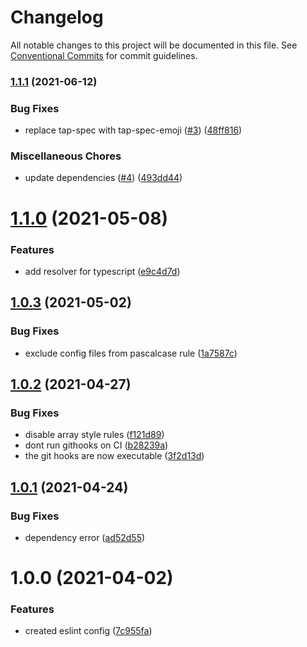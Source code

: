 # Changelog

All notable changes to this project will be documented in this file. See
[Conventional Commits](https://conventionalcommits.org) for commit guidelines.

### [1.1.1](https://github.com/rweich/eslint-config/compare/v1.1.0...v1.1.1) (2021-06-12)


### Bug Fixes

* replace tap-spec with tap-spec-emoji ([#3](https://github.com/rweich/eslint-config/issues/3)) ([48ff816](https://github.com/rweich/eslint-config/commit/48ff816251f4dee45ad252e07111cf9628bb778c))


### Miscellaneous Chores

* update dependencies ([#4](https://github.com/rweich/eslint-config/issues/4)) ([493dd44](https://github.com/rweich/eslint-config/commit/493dd444023c07c55c90c5930a59df636173ac07))

# [1.1.0](https://github.com/rweich/eslint-config/compare/v1.0.3...v1.1.0) (2021-05-08)


### Features

* add resolver for typescript ([e9c4d7d](https://github.com/rweich/eslint-config/commit/e9c4d7dcdb47584bbd331fec68843d6ece7ed0e6))

## [1.0.3](https://github.com/rweich/eslint-config/compare/v1.0.2...v1.0.3) (2021-05-02)


### Bug Fixes

* exclude config files from pascalcase rule ([1a7587c](https://github.com/rweich/eslint-config/commit/1a7587cf907d5f6f66b36640809ba1b32b3d8654))

## [1.0.2](https://github.com/rweich/eslint-config/compare/v1.0.1...v1.0.2) (2021-04-27)


### Bug Fixes

* disable array style rules ([f121d89](https://github.com/rweich/eslint-config/commit/f121d89c4113938ca1129b86c45fa3282203a0d3))
* dont run githooks on CI ([b28239a](https://github.com/rweich/eslint-config/commit/b28239a48c74db10933dcd64c0c01a5f710df951))
* the git hooks are now executable ([3f2d13d](https://github.com/rweich/eslint-config/commit/3f2d13df7ad253a96d840dc724d1cc02a466a4ba))

## [1.0.1](https://github.com/rweich/eslint-config/compare/v1.0.0...v1.0.1) (2021-04-24)


### Bug Fixes

* dependency error ([ad52d55](https://github.com/rweich/eslint-config/commit/ad52d55f55ee09018a283a3575fd3ccda7abae67))

# 1.0.0 (2021-04-02)


### Features

* created eslint config ([7c955fa](https://github.com/rweich/eslint-config/commit/7c955fa9b792b6828cae7e09c8924b846f504da2))
